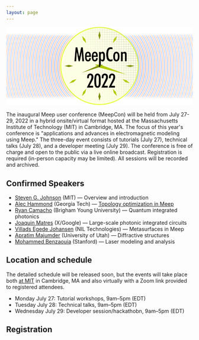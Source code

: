 ```yaml
---
layout: page
---
```

![Meep](/assets/img/meepcon_banner.png)

The inaugural Meep user conference (MeepCon) will be held from July 27-29, 2022 in a hybrid onsite/virtual format hosted at the Massachusetts Institute of Technology (MIT) in Cambridge, MA. The focus of this year's conference is "applications and advances in electromagnetic modeling using Meep." The three-day event consists of tutorials (July 27), technical talks (July 28), and a developer meeting (July 29). The conference is free of charge and open to the
public via a live online broadcast. Registration is required (in-person capacity may be limited). All sessions will be recorded and archived.

## <a name="Speakers"></a> Confirmed Speakers

- [Steven G. Johnson](https://math.mit.edu/~stevenj/) (MIT) — Overview and introduction
- [Alec Hammond](https://scholar.google.com/citations?user=ct1EWzQAAAAJ&hl=en) (Georgia Tech) — [Topology optimization in Meep](http://doi.org/10.1364/OE.442074)
- [Ryan Camacho](https://camacholab.byu.edu/directory/ryan-camacho) (Brigham Young University) — Quantum integrated photonics
- [Joaquin Matres](https://www.jmatres.com/) (X/Google) — Large-scale photonic integrated circuits
- [Villads Egede Johansen](https://scholar.google.dk/citations?user=n5SzpdMAAAAJ&hl=en) (NIL Technologies) — Metasurfaces in Meep
- [Apratim Majumder](https://faculty.utah.edu/u0720363-Apratim_Majumder/hm/index.hml) (University of Utah) — Diffractive structures
- [Mohammed Benzaouia](https://scholar.google.com/citations?user=cPqTYcwAAAAJ&hl=en) (Stanford) — Laser modeling and analysis

## Location and schedule

The detailed schedule will be released soon, but the events will take place both [at MIT](https://web.mit.edu/) in Cambridge, MA and also virtually with a Zoom link provided to registered attendees.
- Monday July 27: Tutorial workshops, 9am–5pm (EDT)
- Tuesday July 28: Technical talks, 9am–5pm (EDT)
- Wednesday July 29: Developer session/hackathobn, 9am–5pm (EDT)

## <a name="Registration"></a> Registration
